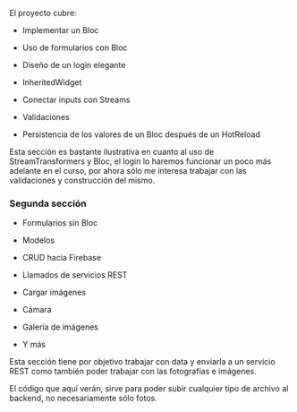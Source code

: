 
El proyecto cubre:

-   Implementar un Bloc
    
-   Uso de formularios con Bloc
    
-   Diseño de un login elegante
    
-   InheritedWidget
    
-   Conectar inputs con Streams
    
-   Validaciones
    
-   Persistencia de los valores de un Bloc después de un HotReload
    

Esta sección es bastante ilustrativa en cuanto al uso de StreamTransformers y Bloc, el login lo haremos funcionar un poco más adelante en el curso, por ahora sólo me interesa trabajar con las validaciones y construcción del mismo.

### Segunda sección


-   Formularios sin Bloc
    
-   Modelos
    
-   CRUD hacia Firebase
    
-   Llamados de servicios REST
    
-   Cargar imágenes
    
-   Cámara
    
-   Galería de imágenes
    
-   Y más
    

Esta sección tiene por objetivo trabajar con data y enviarla a un servicio REST como también poder trabajar con las fotografías e imágenes.

El código que aquí verán, sirve para poder subir cualquier tipo de archivo al backend, no necesariamente sólo fotos.
